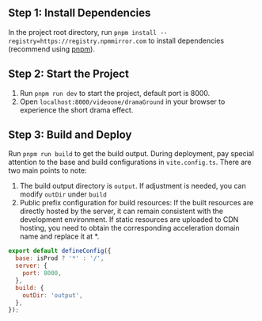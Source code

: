 ## Step 1: Install Dependencies
In the project root directory, run `pnpm install --registry=https://registry.npmmirror.com` to install dependencies (recommend using [pnpm](https://pnpm.io/installation)).

## Step 2: Start the Project
1. Run `pnpm run dev` to start the project, default port is 8000.
2. Open `localhost:8000/videoone/dramaGround` in your browser to experience the short drama effect.

## Step 3: Build and Deploy
Run `pnpm run build` to get the build output. During deployment, pay special attention to the base and build configurations in `vite.config.ts`. There are two main points to note:
1. The build output directory is `output`. If adjustment is needed, you can modify `outDir` under `build`
2. Public prefix configuration for build resources: If the built resources are directly hosted by the server, it can remain consistent with the development environment. If static resources are uploaded to CDN hosting, you need to obtain the corresponding acceleration domain name and replace it at *.
```js
export default defineConfig({
  base: isProd ? '*' : '/',
  server: {
    port: 8000,
  },
  build: {
    outDir: 'output',
  },
});
```